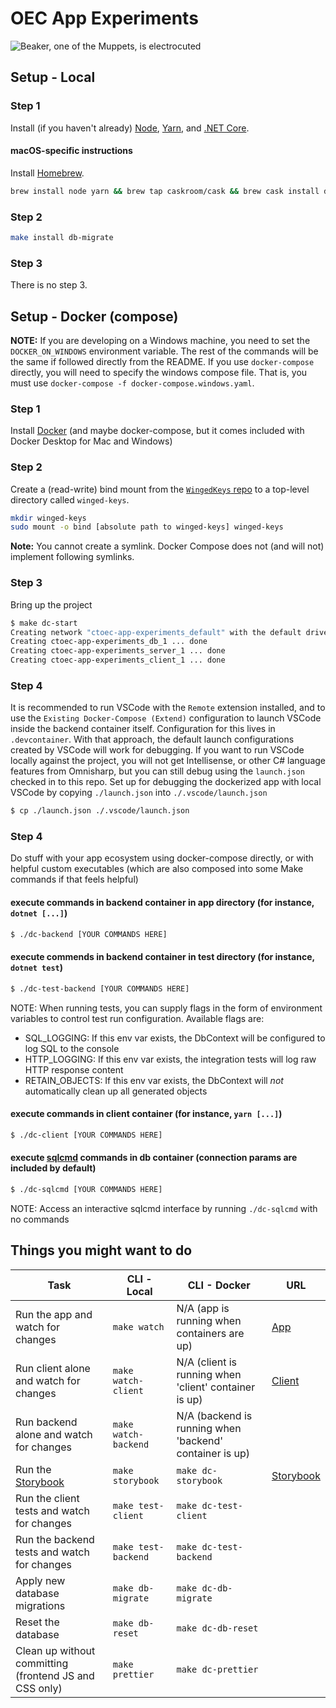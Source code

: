 # OEC App Experiments

![Beaker, one of the Muppets, is electrocuted](https://media.giphy.com/media/gJWNDpwdkMTew/giphy.gif)

## Setup - Local

### Step 1

Install (if you haven't already) [Node](https://nodejs.org/en/download/), [Yarn](https://yarnpkg.com/lang/en/docs/install/), and [.NET Core](https://aka.ms/dotnetcoregs).

#### macOS-specific instructions

Install [Homebrew](https://brew.sh).

```sh
brew install node yarn && brew tap caskroom/cask && brew cask install dotnet
```

### Step 2

```sh
make install db-migrate
```

### Step 3

There is no step 3.

## Setup - Docker (compose)
__NOTE:__ If you are developing on a Windows machine, you need to set the `DOCKER_ON_WINDOWS` environment variable. The rest of the commands will be the same if followed directly from the README. If you use `docker-compose` directly, you will need to specify the windows compose file. That is, you must use `docker-compose -f docker-compose.windows.yaml`.

### Step 1

Install [Docker](https://docs.docker.com/install/) (and maybe docker-compose, but it comes included with Docker Desktop for Mac and Windows)

### Step 2

Create a (read-write) bind mount from the [`WingedKeys` repo](https://github.com/ctoec/winged-keys) to a top-level directory called `winged-keys`.

```bash
mkdir winged-keys
sudo mount -o bind [absolute path to winged-keys] winged-keys
```

**Note:** You cannot create a symlink. Docker Compose does not (and will not) implement following symlinks.

### Step 3

Bring up the project
```sh
$ make dc-start
Creating network "ctoec-app-experiments_default" with the default driver
Creating ctoec-app-experiments_db_1 ... done
Creating ctoec-app-experiments_server_1 ... done
Creating ctoec-app-experiments_client_1 ... done
```

### Step 4

It is recommended to run VSCode with the `Remote` extension installed,
and to use the `Existing Docker-Compose (Extend)` configuration to launch VSCode
inside the backend container itself. Configuration for this lives in `.devcontainer`.
With that approach, the default launch configurations created by VSCode will work for debugging.
If you want to run VSCode locally against the project, you will not get Intellisense,
or other C# language features from Omnisharp, but you can still debug using the 
`launch.json` checked in to this repo. Set up for debugging the dockerized app
with local VSCode by copying `./launch.json` into `./.vscode/launch.json`
```sh
$ cp ./launch.json ./.vscode/launch.json
```

### Step 4

Do stuff with your app ecosystem using docker-compose directly, or with helpful custom executables (which are also composed into some Make commands if that feels helpful)
#### execute commands in backend container in app directory (for instance, `dotnet [...]`)
```sh
$ ./dc-backend [YOUR COMMANDS HERE]
```
#### execute commends in backend container in test directory (for instance, `dotnet test`)
```sh
$ ./dc-test-backend [YOUR COMMANDS HERE]
```
NOTE: When running tests, you can supply flags in the form of environment variables to control test run configuration.
Available flags are:
- SQL_LOGGING: If this env var exists, the DbContext will be configured to log SQL to the console
- HTTP_LOGGING: If this env var exists, the integration tests will log raw HTTP response content
- RETAIN_OBJECTS: If this env var exists, the DbContext will _not_ automatically clean up all generated objects

#### execute commands in client container (for instance, `yarn [...]`)
```sh
$ ./dc-client [YOUR COMMANDS HERE]
```
#### execute [sqlcmd](https://docs.microsoft.com/en-us/sql/tools/sqlcmd-utility?view=sql-server-2017) commands in db container (connection params are included by default)
```sh
$ ./dc-sqlcmd [YOUR COMMANDS HERE]
```
NOTE: Access an interactive sqlcmd interface by running `./dc-sqlcmd` with no commands

## Things you might want to do

| Task | CLI - Local | CLI - Docker | URL |
| ---- | --- | --- | --- |
| Run the app and watch for changes | `make watch` | N/A (app is running when containers are up) | [App](https://localhost:5001) |
| Run client alone and watch for changes | `make watch-client` | N/A (client is running when 'client' container is up) | [Client](https://localhost:3000) |
| Run backend alone and watch for changes | `make watch-backend` | N/A (backend is running when 'backend' container is up) | |
| Run the [Storybook](https://storybook.js.org) | `make storybook` |`make dc-storybook` | [Storybook](http://localhost:9009) |
| Run the client tests and watch for changes | `make test-client` | `make dc-test-client` | |
| Run the backend tests and watch for changes | `make test-backend` | `make dc-test-backend` | |
| Apply new database migrations | `make db-migrate` | `make dc-db-migrate` | |
| Reset the database | `make db-reset` | `make dc-db-reset` | |
| Clean up without committing (frontend JS and CSS only) | `make prettier` | `make dc-prettier` | |
